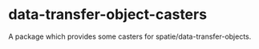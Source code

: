 # data-transfer-object-casters
A package which provides some casters for spatie/data-transfer-objects.
